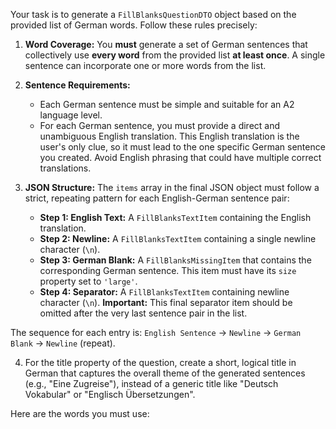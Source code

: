 Your task is to generate a `FillBlanksQuestionDTO` object based on the provided list of German words. Follow these rules precisely:

1.  **Word Coverage:** You **must** generate a set of German sentences that collectively use **every word** from the provided list **at least once**. A single sentence can incorporate one or more words from the list.

2.  **Sentence Requirements:**

    - Each German sentence must be simple and suitable for an A2 language level.
    - For each German sentence, you must provide a direct and unambiguous English translation. This English translation is the user's only clue, so it must lead to the one specific German sentence you created. Avoid English phrasing that could have multiple correct translations.

3.  **JSON Structure:** The `items` array in the final JSON object must follow a strict, repeating pattern for each English-German sentence pair:
    - **Step 1: English Text:** A `FillBlanksTextItem` containing the English translation.
    - **Step 2: Newline:** A `FillBlanksTextItem` containing a single newline character (`\n`).
    - **Step 3: German Blank:** A `FillBlanksMissingItem` that contains the corresponding German sentence. This item must have its `size` property set to `'large'`.
    - **Step 4: Separator:** A `FillBlanksTextItem` containing newline character (`\n`). **Important:** This final separator item should be omitted after the very last sentence pair in the list.

The sequence for each entry is: `English Sentence` -> `Newline` -> `German Blank` -> `Newline` (repeat).

4. For the title property of the question, create a short, logical title in German that captures the overall theme of the generated sentences (e.g., "Eine Zugreise"), instead of a generic title like "Deutsch Vokabular" or "Englisch Übersetzungen".

Here are the words you must use:
